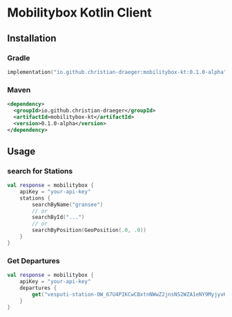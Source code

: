 # Mobilitybox Kotlin Client

## Installation

### Gradle
```kotlin
implementation("io.github.christian-draeger:mobilitybox-kt:0.1.0-alpha")
```

### Maven
```xml
<dependency>
  <groupId>io.github.christian-draeger</groupId>
  <artifactId>mobilitybox-kt</artifactId>
  <version>0.1.0-alpha</version>
</dependency>
```

## Usage
### search for Stations
```kotlin
val response = mobilitybox {
    apiKey = "your-api-key"
    stations {
        searchByName("gransee")
        // or
        searchById("...")
        // or
        searchByPosition(GeoPosition(.0, .0))
    }
}
```

### Get Departures
```kotlin
val response = mobilitybox {
    apiKey = "your-api-key"
    departures {
        get("vesputi-station-OW_67U4PIKCwCBxtnNWwZ2jnsNS2WZA1eNY9MyjyvKs")
    }
}
```
